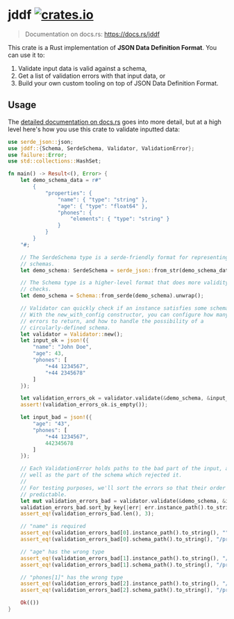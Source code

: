# jddf [![crates.io](https://img.shields.io/crates/v/jddf.svg)](https://crates.io/crates/jddf)

> Documentation on docs.rs: <https://docs.rs/jddf>

This crate is a Rust implementation of **JSON Data Definition Format**. You
can use it to:

1. Validate input data is valid against a schema,
2. Get a list of validation errors with that input data, or
3. Build your own custom tooling on top of JSON Data Definition Format.

## Usage

The [detailed documentation on docs.rs](https://docs.rs/jddf) goes into more
detail, but at a high level here's how you use this crate to validate inputted
data:

```rust
use serde_json::json;
use jddf::{Schema, SerdeSchema, Validator, ValidationError};
use failure::Error;
use std::collections::HashSet;

fn main() -> Result<(), Error> {
    let demo_schema_data = r#"
        {
            "properties": {
                "name": { "type": "string" },
                "age": { "type": "float64" },
                "phones": {
                    "elements": { "type": "string" }
                }
            }
        }
    "#;

    // The SerdeSchema type is a serde-friendly format for representing
    // schemas.
    let demo_schema: SerdeSchema = serde_json::from_str(demo_schema_data)?;

    // The Schema type is a higher-level format that does more validity
    // checks.
    let demo_schema = Schema::from_serde(demo_schema).unwrap();

    // Validator can quickly check if an instance satisfies some schema.
    // With the new_with_config constructor, you can configure how many
    // errors to return, and how to handle the possibility of a
    // circularly-defined schema.
    let validator = Validator::new();
    let input_ok = json!({
        "name": "John Doe",
        "age": 43,
        "phones": [
            "+44 1234567",
            "+44 2345678"
        ]
    });

    let validation_errors_ok = validator.validate(&demo_schema, &input_ok)?;
    assert!(validation_errors_ok.is_empty());

    let input_bad = json!({
        "age": "43",
        "phones": [
            "+44 1234567",
            442345678
        ]
    });

    // Each ValidationError holds paths to the bad part of the input, as
    // well as the part of the schema which rejected it.
    //
    // For testing purposes, we'll sort the errors so that their order is
    // predictable.
    let mut validation_errors_bad = validator.validate(&demo_schema, &input_bad)?;
    validation_errors_bad.sort_by_key(|err| err.instance_path().to_string());
    assert_eq!(validation_errors_bad.len(), 3);

    // "name" is required
    assert_eq!(validation_errors_bad[0].instance_path().to_string(), "");
    assert_eq!(validation_errors_bad[0].schema_path().to_string(), "/properties/name");

    // "age" has the wrong type
    assert_eq!(validation_errors_bad[1].instance_path().to_string(), "/age");
    assert_eq!(validation_errors_bad[1].schema_path().to_string(), "/properties/age/type");

    // "phones[1]" has the wrong type
    assert_eq!(validation_errors_bad[2].instance_path().to_string(), "/phones/1");
    assert_eq!(validation_errors_bad[2].schema_path().to_string(), "/properties/phones/elements/type");

    Ok(())
}
```
